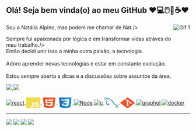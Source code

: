 ## Olá! Seja bem vinda(o) ao meu GitHub ❤️💻🖱️💾☕❤️

<div> 
   <img align="right" alt="Gif 1" height="100" src="https://cdn.discordapp.com/attachments/721420818315477133/883792465642024980/gif_1.gif">
</div>

<p>Sou a Natália Alpino, mas podem me chamar de Nat./>
<p>Sempre fui apaixonada por lógica e em transformar vidas atráves do meu trabalho./>
<br>Então decidi unir isso a minha outra paixão, a tecnologia.</br>
<br>Adoro aprender novas tecnologias e estar em constante evolução.</br>
<br>Estou sempre aberta a dicas e a discussões sobre assuntos da área.</br>

 <div>
  <a href="https://github.com/NatAlpino">
  <img height="180em" src="https://github-readme-stats.vercel.app/api?username=NatAlpino&show_icons=true&theme=radical&include_all_commits=true&count_private=true"/>
  <img right="180em" src="https://github-readme-stats.vercel.app/api/top-langs/?username=NatAlpino&layout=compact&langs_count=7&theme=radical"/>
</div>
<div style="display: inline_block"><br>

  <img align="center" alt="react" height="30" width="40" src="https://cdn.jsdelivr.net/gh/devicons/devicon/icons/react/react-original.svg" />      
  <img align="center" alt="js" height="30" width="40" src="https://raw.githubusercontent.com/devicons/devicon/master/icons/javascript/javascript-plain.svg">
  <img align="center" alt="html" height="30" width="40" src="https://raw.githubusercontent.com/devicons/devicon/master/icons/html5/html5-original.svg">
  <img align="center" alt="css" height="30" width="40" src="https://raw.githubusercontent.com/devicons/devicon/master/icons/css3/css3-original.svg">
  <img align="center" alt="Node" height="30" width="40" src="https://cdn.jsdelivr.net/gh/devicons/devicon/icons/nodejs/nodejs-plain.svg" />
  <img align="center" alt="c" height="30" width="40" src="https://cdn.jsdelivr.net/gh/devicons/devicon/icons/c/c-plain.svg" />
  <img align="center" alt="mysql" height="30" width="40" src="https://raw.githubusercontent.com/devicons/devicon/master/icons/mysql/mysql-original.svg" >
  <img align="center" alt="git" height="30" width="40" src="https://raw.githubusercontent.com/devicons/devicon/master/icons/git/git-original.svg" >
  <img align="center" alt="graphql" height="30" width="40" src="https://cdn.jsdelivr.net/gh/devicons/devicon/icons/graphql/graphql-plain-wordmark.svg" />
  <img align="center" alt="docker" height="30" width="40" src="https://cdn.jsdelivr.net/gh/devicons/devicon/icons/docker/docker-plain-wordmark.svg" />
          
 
____________________________________________________________________________________________________________________________________________
  

  <a href="https://www.linkedin.com/in/natalia-alpino" target="_blank"><img src="https://img.shields.io/badge/-LinkedIn-%230077B5?style=for-the-badge&logo=linkedin&logoColor=white" target="_blank"></a> 
   <a href="https://www.instagram.com/nathyalpino/" target="_blank"><img src="https://img.shields.io/badge/-Instagram-%23E4405F?style=for-the-badge&logo=instagram&logoColor=white" target="_blank"></a>
  <a href="https://discord.gg/xqCMD9Me" target="_blank"><img src="https://img.shields.io/badge/Discord-7289DA?style=for-the-badge&logo=discord&logoColor=white" target="_blank"></a> 
  <a href = "mailto:nathyalpino1@gmail.com"><img src="https://img.shields.io/badge/-Gmail-%23333?style=for-the-badge&logo=gmail&logoColor=white" target="_blank"></a>
 
<!--  ![Snake animation](https://github.com/NatAlpino/NatAlpino/blob/output/github-contribution-grid-snake.svg) -->
  
 
</div>
